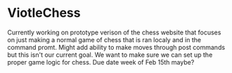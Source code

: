 # ViotleChess

Currently working on prototype verison of the chess website that focuses on just making a normal game of chess that is ran localy and in the command promt.
Might add ability to make moves through post commands but this isn't our current goal.
We want to make sure we can set up the proper game logic for chess.
Due date week of Feb 15th maybe?
